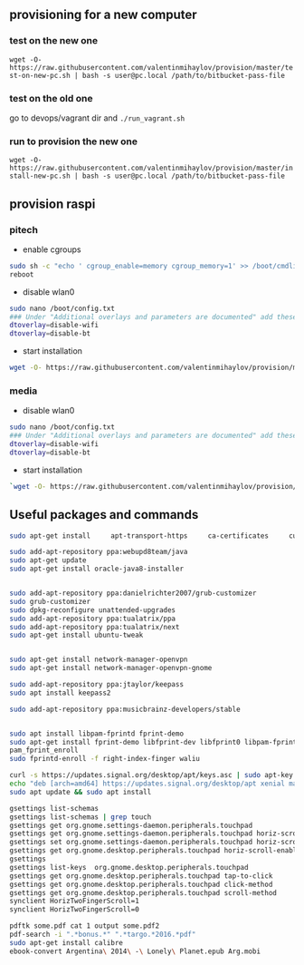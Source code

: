 ## provisioning for a new computer

### test on the new one

`wget -O- https://raw.githubusercontent.com/valentinmihaylov/provision/master/test-on-new-pc.sh | bash -s user@pc.local /path/to/bitbucket-pass-file`

### test on the old one

go to devops/vagrant dir and
`./run_vagrant.sh`

### run to provision the new one

`wget -O- https://raw.githubusercontent.com/valentinmihaylov/provision/master/install-new-pc.sh | bash -s user@pc.local /path/to/bitbucket-pass-file`

## provision raspi
### pitech

* enable cgroups
```bash
sudo sh -c "echo ' cgroup_enable=memory cgroup_memory=1' >> /boot/cmdline.txt"
reboot
```
* disable wlan0
```bash
sudo nano /boot/config.txt
### Under "Additional overlays and parameters are documented" add these 2 lines
dtoverlay=disable-wifi
dtoverlay=disable-bt
```
* start installation  
```bash
wget -O- https://raw.githubusercontent.com/valentinmihaylov/provision/master/install-pi-tech.sh | bash`  
```

### media
* disable wlan0
```bash
sudo nano /boot/config.txt
### Under "Additional overlays and parameters are documented" add these 2 lines
dtoverlay=disable-wifi
dtoverlay=disable-bt
```
* start installation  
```bash
`wget -O- https://raw.githubusercontent.com/valentinmihaylov/provision/master/install-pi-media.sh | bash`
```

## Useful packages and commands

```bash
sudo apt-get install     apt-transport-https     ca-certificates     curl     software-properties-common

sudo add-apt-repository ppa:webupd8team/java
sudo apt-get update
sudo apt-get install oracle-java8-installer


sudo add-apt-repository ppa:danielrichter2007/grub-customizer
sudo grub-customizer
sudo dpkg-reconfigure unattended-upgrades
sudo add-apt-repository ppa:tualatrix/ppa
sudo add-apt-repository ppa:tualatrix/next
sudo apt-get install ubuntu-tweak


sudo apt-get install network-manager-openvpn
sudo apt-get install network-manager-openvpn-gnome

sudo add-apt-repository ppa:jtaylor/keepass
sudo apt install keepass2

sudo add-apt-repository ppa:musicbrainz-developers/stable


sudo apt install libpam-fprintd fprint-demo
sudo apt-get install fprint-demo libfprint-dev libfprint0 libpam-fprint aes2501-wy
pam_fprint_enroll
sudo fprintd-enroll -f right-index-finger waliu

curl -s https://updates.signal.org/desktop/apt/keys.asc | sudo apt-key add -
echo "deb [arch=amd64] https://updates.signal.org/desktop/apt xenial main" | sudo tee -a /etc/apt/sources.list.d/signal-xenial.list
sudo apt update && sudo apt install

gsettings list-schemas
gsettings list-schemas | grep touch
gsettings get org.gnome.settings-daemon.peripherals.touchpad
gsettings get org.gnome.settings-daemon.peripherals.touchpad horiz-scroll-enabled
gsettings set org.gnome.settings-daemon.peripherals.touchpad horiz-scroll-enabled "false"
gsettings get org.gnome.desktop.peripherals.touchpad horiz-scroll-enabled
gsettings
gsettings list-keys  org.gnome.desktop.peripherals.touchpad
gsettings get org.gnome.desktop.peripherals.touchpad tap-to-click
gsettings get org.gnome.desktop.peripherals.touchpad click-method
gsettings get org.gnome.desktop.peripherals.touchpad scroll-method
synclient HorizTwoFingerScroll=1
synclient HorizTwoFingerScroll=0

pdftk some.pdf cat 1 output some.pdf2
pdf-search -i ".*bonus.*" ".*targo.*2016.*pdf"
sudo apt-get install calibre
ebook-convert Argentina\ 2014\ -\ Lonely\ Planet.epub Arg.mobi
```
